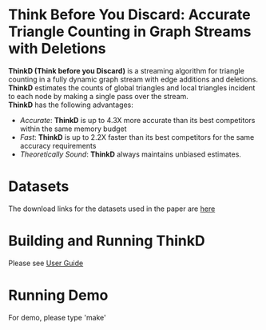 Think Before You Discard: Accurate Triangle Counting in Graph Streams with Deletions
========================

**ThinkD (Think before you Discard)** is a streaming algorithm for triangle counting in a fully dynamic graph stream with edge additions and deletions.  
**ThinkD** estimates the counts of global triangles and local triangles incident to each node by making a single pass over the stream.  
**ThinkD** has the following advantages:  
 - *Accurate*: **ThinkD** is up to 4.3X more accurate than its best competitors within the same memory budget  
 - *Fast*: **ThinkD** is up to 2.2X faster than its best competitors for the same accuracy requirements  
 - *Theoretically Sound*: **ThinkD** always maintains unbiased estimates.

Datasets
========================
The download links for the datasets used in the paper are [here](http://www.cs.cmu.edu/~kijungs/thinkd/)

Building and Running ThinkD
========================
Please see [User Guide](user_guide.pdf)

Running Demo
========================
For demo, please type 'make'


